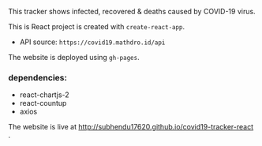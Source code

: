 This tracker shows infected, recovered & deaths caused by COVID-19 virus.

This is React project is created with `create-react-app`.

* API source: `https://covid19.mathdro.id/api`

The website is deployed using `gh-pages`.

### dependencies:

* react-chartjs-2
* react-countup
* axios



The website is live at http://subhendu17620.github.io/covid19-tracker-react .



